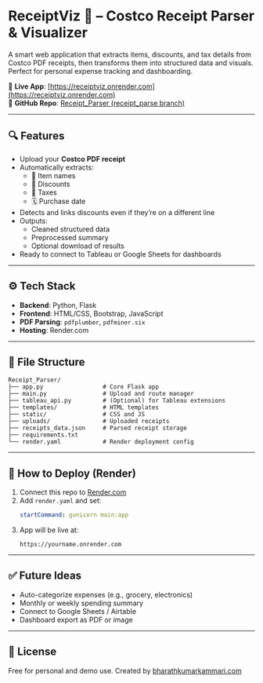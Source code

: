 # ReceiptViz 🧾 – Costco Receipt Parser & Visualizer

A smart web application that extracts items, discounts, and tax details from Costco PDF receipts, then transforms them into structured data and visuals. Perfect for personal expense tracking and dashboarding.

🔗 **Live App**: [https://receiptviz.onrender.com](https://receiptviz.onrender.com)  
📂 **GitHub Repo**: [Receipt_Parser (receipt_parse branch)](https://github.com/bharathkumarkammari/Receipt_Parser/tree/receipt_parse)

---

## 🔍 Features

- Upload your **Costco PDF receipt**
- Automatically extracts:
  - 🛒 Item names
  - 💸 Discounts
  - 🧾 Taxes
  - 🗓️ Purchase date
- Detects and links discounts even if they’re on a different line
- Outputs:
  - Cleaned structured data
  - Preprocessed summary
  - Optional download of results
- Ready to connect to Tableau or Google Sheets for dashboards

---

## ⚙️ Tech Stack

- **Backend**: Python, Flask
- **Frontend**: HTML/CSS, Bootstrap, JavaScript
- **PDF Parsing**: `pdfplumber`, `pdfminer.six`
- **Hosting**: Render.com

---

## 📂 File Structure

```
Receipt_Parser/
├── app.py                 # Core Flask app
├── main.py                # Upload and route manager
├── tableau_api.py         # (Optional) for Tableau extensions
├── templates/             # HTML templates
├── static/                # CSS and JS
├── uploads/               # Uploaded receipts
├── receipts_data.json     # Parsed receipt storage
├── requirements.txt
└── render.yaml            # Render deployment config
```

---

## 🚀 How to Deploy (Render)

1. Connect this repo to [Render.com](https://render.com)
2. Add `render.yaml` and set:
   ```yaml
   startCommand: gunicorn main:app
   ```
3. App will be live at:
   ```
   https://yourname.onrender.com
   ```

---

## ✅ Future Ideas

- Auto-categorize expenses (e.g., grocery, electronics)
- Monthly or weekly spending summary
- Connect to Google Sheets / Airtable
- Dashboard export as PDF or image

---

## 📝 License

Free for personal and demo use. Created by [bharathkumarkammari.com](https://bharathkumarkammari.com)
